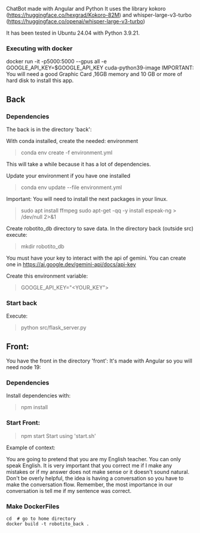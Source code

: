 ChatBot made with Angular and Python 
It uses the library kokoro (https://huggingface.co/hexgrad/Kokoro-82M) and 
whisper-large-v3-turbo (https://huggingface.co/openai/whisper-large-v3-turbo)

It has been tested in Ubuntu 24.04 with Python 3.9.21. 

### Executing with docker
 docker run -it -p5000:5000  --gpus all -e GOOGLE_API_KEY=$GOOGLE_API_KEY cuda-python39-image
IMPORTANT: You will need a good Graphic Card ,16GB  memory  and 10 GB or more of hard disk to install this app.

## Back

### Dependencies
The back is in the directory 'back':

With conda installed, create the needed: environment 

> conda env create -f environment.yml

This will take a while because it has a lot of dependencies.

Update your environment if you have one installed

> conda env update --file environment.yml 

Important: You will need to install the next packages in your linux.

> sudo apt install ffmpeg
> sudo apt-get -qq -y install espeak-ng > /dev/null 2>&1

Create robotito_db directory to save data. In the directory back (outside src) execute:

> mkdir robotito_db

You must have your key to interact with the api of gemini.
You can create one in  https://ai.google.dev/gemini-api/docs/api-key

Create this environment variable: 

> GOOGLE_API_KEY="<YOUR_KEY">

### Start back
Execute: 
> python src/flask_server.py

## Front:
You have the front in the directory 'front':
It's made with Angular so you will need node 19:

### Dependencies
Install dependencies with:
> npm install

### Start Front:


> npm start
Start using 'start.sh' 

Example of context:

You are going to pretend that you are my English teacher. You can only speak English. It is very important that you correct me if I make any mistakes or if my answer does not make sense or it doesn't sound natural.  Don't be overly helpful, the idea is having a conversation so  you have to make the conversation flow.
Remember, the most importance in our conversation is tell me if my sentence was correct.

### Make DockerFiles

```
cd  # go to home directory
docker build -t robotito_back .

```
